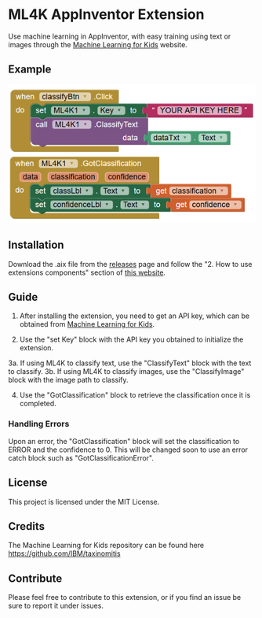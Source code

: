 # ML4K AppInventor Extension
Use machine learning in AppInventor, with easy training using text or images through the [Machine Learning for Kids](https://machinelearningforkids.co.uk/) website.

## Example
![ML4K Example](ml4k-example.PNG)

## Installation
Download the .aix file from the [releases](https://github.com/kylecorry31/ML4K-AI-Extension/releases) page and follow the "2. How to use extensions components" section of [this website](http://ai2.appinventor.mit.edu/reference/other/extensions.html).

## Guide
1. After installing the extension, you need to get an API key, which can be obtained from [Machine Learning for Kids](https://machinelearningforkids.co.uk/).

2. Use the "set Key" block with the API key you obtained to initialize the extension.

3a. If using ML4K to classify text, use the "ClassifyText" block with the text to classify.
3b. If using ML4K to classify images, use the "ClassifyImage" block with the image path to classify.

4. Use the "GotClassification" block to retrieve the classification once it is completed.

### Handling Errors
Upon an error, the "GotClassification" block will set the classification to ERROR and the confidence to 0. This will be changed soon to use an error catch block such as "GotClassificationError".

## License
This project is licensed under the MIT License.

## Credits
The Machine Learning for Kids repository can be found here https://github.com/IBM/taxinomitis

## Contribute
Please feel free to contribute to this extension, or if you find an issue be sure to report it under issues.
